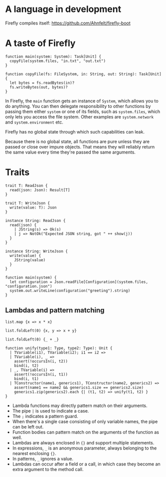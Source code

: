 # A language in development

Firefly compiles itself: https://github.com/Ahnfelt/firefly-boot

# A taste of Firefly

```
function main(system: System): Task[Unit] {
  copyFile(system.files, "in.txt", "out.txt")
}

function copyFile(fs: FileSystem, in: String, out: String): Task[Unit] {
  let bytes = fs.readBytes(in)?
  fs.writeBytes(out, bytes)?
}
```

In Firefly, the `main` function gets an instance of `System`, which allows you to do anything. You can then delegate responsibility to other functions by passing them either `system` or one of its fields, such as `system.files`, which only lets you access the file system. Other examples are `system.network` and `system.environment` etc. 

Firefly has no global state through which such capabilities can leak.

Because there is no global state, all functions are pure unless they are passed or close over impure objects. That means they will reliably return the same value every time they're passed the same arguments.


# Traits

```
trait T: ReadJson {
  read(json: Json): Result[T]
}

trait T: WriteJson {
  write(value: T): Json
}

instance String: ReadJson {
  read(json) {
    | JString(s) => Ok(s)
    | j => NotOk("Expected JSON string, got " ++ show(j))
  }
}

instance String: WriteJson {
  write(value) {
    JString(value)
  }
}

function main(system) {
  let configuration = Json.readFile[Configuration](system.files, "configuration.json")
  system.out.writeLine(configuration("greeting").string)
}
```


## Lambdas and pattern matching

```
list.map {x => x * x}

list.foldLeft(0) {x, y => x + y}

list.foldLeft(0) {_ + _}

function unify(type1: Type, type2: Type): Unit {
  | TVariable(i1), TVariable(i2); i1 == i2 =>
  | TVariable(i), _ =>
    assert(!occursIn(i, t2))
    bind(i, t2)
  | _, TVariable(i) =>
    assert(!occursIn(i, t1))
    bind(i, t1)
  | TConstructor(name1, generics1), TConstructor(name2, generics2) =>
    assert(name1 == name2 && generics1.size == generics2.size)
    generics1.zip(generics2).each {| (t1, t2) => unify(t1, t2) }
}
```

  * Lambda functions may directly pattern match on their arguments.
  * The pipe `|` is used to indicate a case. 
  * The `;` indicates a pattern guard. 
  * When there's a single case consisting of only variable names, the pipe can be left out. 
  * Function bodies can pattern match on the arguments of the function as well. 
  * Lambdas are always enclosed in `{}` and support multiple statements. 
  * In expressions, `_` is an anonymous parameter, always belonging to the nearest enclosing `{}`. 
  * In patterns, `_` ignores a value.  
  * Lambdas can occur after a field or a call, in which case they become an extra argument to the method call.
